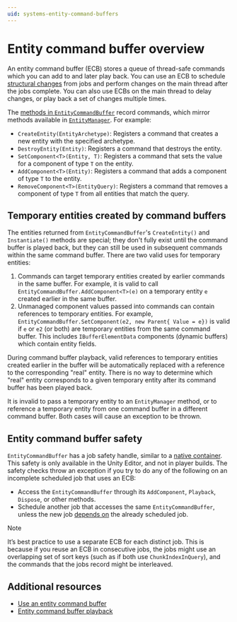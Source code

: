 ```yaml
---
uid: systems-entity-command-buffers
---
```


# Entity command buffer overview

An entity command buffer (ECB) stores a queue of thread-safe commands which you can add to and later play back. You can use an ECB to schedule [structural changes](concepts-structural-changes.md) from jobs and perform changes on the main thread after the jobs complete. You can also use ECBs on the main thread to delay changes, or play back a set of changes multiple times.

The [methods in `EntityCommandBuffer`](xref:Unity.Entities.EntityCommandBuffer) record commands, which mirror methods available in [`EntityManager`](xref:Unity.Entities.EntityManager). For example:

* `CreateEntity(EntityArchetype)`: Registers a command that creates a new entity with the specified archetype.
* `DestroyEntity(Entity)`: Registers a command that destroys the entity.
* `SetComponent<T>(Entity, T)`: Registers a command that sets the value for a component of type `T` on the entity.
* `AddComponent<T>(Entity)`: Registers a command that adds a component of type `T` to the entity.
* `RemoveComponent<T>(EntityQuery)`: Registers a command that removes a component of type `T` from all entities that match the query.

## Temporary entities created by command buffers

The entities returned from `EntityCommandBuffer`'s `CreateEntity()` and `Instantiate()` methods are special;
they don't fully exist until the command buffer is played back, but they can still be used in subsequent commands
within the same command buffer. There are two valid uses for temporary entities:

1. Commands can target temporary entities created by earlier commands in the same buffer. For example, it is valid to
   call `EntityCommandBuffer.AddComponent<T>(e)` on a temporary entity `e` created earlier in the same buffer.
2. Unmanaged component values passed into commands can contain references to temporary entities. For example,
   `EntityCommandBuffer.SetComponent(e2, new Parent{ Value = e})` is valid if `e` or `e2` (or both) are temporary entities
   from the same command buffer. This includes `IBufferElementData` components (dynamic buffers) which contain entity fields.

During command buffer playback, valid references to temporary entities created earlier in the buffer will be automatically replaced
with a reference to the corresponding "real" entity. There is no way to determine which "real" entity corresponds to a
given temporary entity after its command buffer has been played back.

It is invalid to pass a temporary entity to an `EntityManager` method, or to reference a temporary entity from one command buffer
in a different command buffer. Both cases will cause an exception to be thrown.

## Entity command buffer safety

`EntityCommandBuffer` has a job safety handle, similar to a [native container](xref:JobSystemNativeContainer). This safety is only available in the Unity Editor, and not in player builds. The safety checks throw an exception if you try to do any of the following on an incomplete scheduled job that uses an ECB:

* Access the `EntityCommandBuffer` through its `AddComponent`, `Playback`, `Dispose`, or other methods.
* Schedule another job that accesses the same `EntityCommandBuffer`, unless the new job [depends on](xref:JobSystemJobDependencies) the already scheduled job.

>[!NOTE] 
>It’s best practice to use a separate ECB for each distinct job. This is because if you reuse an ECB in consecutive jobs, the jobs might use an overlapping set of sort keys (such as if both use `ChunkIndexInQuery`), and the commands that the jobs record might be interleaved.

## Additional resources

* [Use an entity command buffer](systems-entity-command-buffer-use.md)
* [Entity command buffer playback](systems-entity-command-buffer-playback.md)
